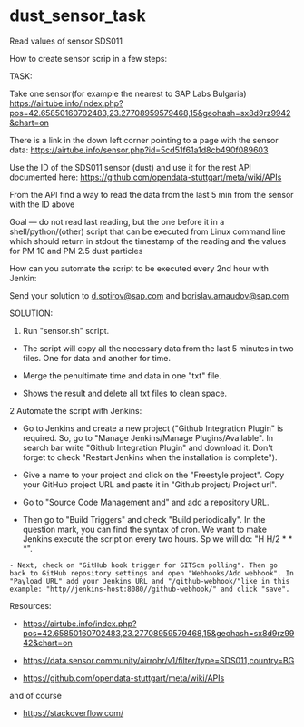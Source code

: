 # dust_sensor_task
Read values of sensor SDS011

How to create sensor scrip in a few steps:

TASK:

Take one sensor(for example the nearest to SAP Labs Bulgaria)
  https://airtube.info/index.php?pos=42.65850160702483,23.27708959579468,15&geohash=sx8d9rz9942&chart=on

There is a link in the down left corner pointing to a page with the sensor data:
  https://airtube.info/sensor.php?id=5cd51f61a1d8cb490f089603

Use the ID of the SDS011 sensor (dust) and use it for the rest API documented here:
  https://github.com/opendata-stuttgart/meta/wiki/APIs

From the API find a way to read the data from the last 5 min from the sensor with the ID above

Goal — do not read last reading, but the one before it in a shell/python/(other) 
script that can be executed from Linux command line which should return in 
stdout the timestamp of the reading and the values for PM 10 and PM 2.5
dust particles 

How can you automate the script to be executed every 2nd hour with Jenkin:

Send your solution to d.sotirov@sap.com and borislav.arnaudov@sap.com


SOLUTION:
 1. Run "sensor.sh" script.
   
   - The script will copy all the necessary data from the last 5 minutes in two files. One for data and another for time.

   - Merge the penultimate time and data in one "txt" file.

   - Shows the result and delete all txt files to clean space. 


 2 Automate the script with Jenkins: 

  - Go to Jenkins and create a new project ("Github Integration Plugin" is required. So, go to "Manage Jenkins/Manage Plugins/Available". In search bar write "Github Integration Plugin" and download it. Don't forget to check "Restart Jenkins when the installation is complete").

   - Give a name to your project and click on the "Freestyle project". Copy your GitHub project URL and paste it in "Github project/ Project url".

   - Go to "Source Code Management and" and add a repository URL. 

   - Then go to "Build Triggers" and check "Build periodically". In the question mark, you can find the syntax of cron. We want to make Jenkins execute the script on every two hours. Sp we will do: "H H/2 * * *".

 
    - Next, check on "GitHub hook trigger for GITScm polling". Then go back to GitHub repository settings and open "Webhooks/Add webhook". In "Payload URL" add your Jenkins URL and "/github-webhook/"like in this example: "http//jenkins-host:8080//github-webhook/" and click "save". 


Resources: 

 - https://airtube.info/index.php?pos=42.65850160702483,23.27708959579468,15&geohash=sx8d9rz9942&chart=on

 - https://data.sensor.community/airrohr/v1/filter/type=SDS011,country=BG 

 - https://github.com/opendata-stuttgart/meta/wiki/APIs

 and of course

 - https://stackoverflow.com/
